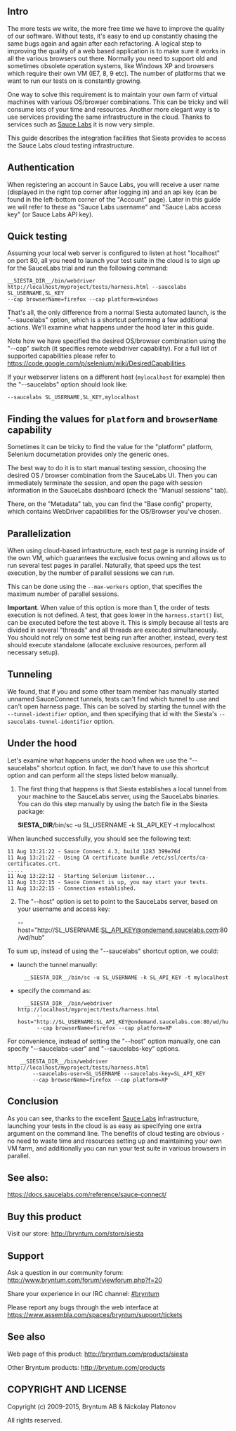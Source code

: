 Intro
-----

The more tests we write, the more free time we have to improve the quality of our software. Without tests, it's easy to end up constantly chasing the 
same bugs again and again after each refactoring. A logical step to improving the quality of a web based application is to make
sure it works in all the various browsers out there. Normally you need to support old and sometimes obsolete operation systems, like
Windows XP and browsers which require their own VM (IE7, 8, 9 etc). The number of platforms that we want to run our tests on is constantly growing.

One way to solve this requirement is to maintain your own farm of virtual machines with various OS/browser combinations.
This can be tricky and will consume lots of your time and resources.
Another more elegant way is to use services providing the same infrastructure in the cloud. 
Thanks to services such as [Sauce Labs](http://www.saucelabs.com/) it is now very simple.

This guide describes the integration facilities that Siesta provides to access the Sauce Labs cloud testing infrastructure.

Authentication
--------------

When registering an account in Sauce Labs, you will receive a user name (displayed in the right top corner after logging in) and an api key
(can be found in the left-bottom corner of the "Account" page). 
Later in this guide we will refer to these as "Sauce Labs username" and "Sauce Labs access key" (or Sauce Labs API key).


Quick testing
------- 

Assuming your local web server is configured to listen at host "localhost" on port 80, all you need to launch your test suite in the cloud
is to sign up for the SauceLabs trial and run the following command:

    __SIESTA_DIR__/bin/webdriver http://localhost/myproject/tests/harness.html --saucelabs SL_USERNAME,SL_KEY 
    --cap browserName=firefox --cap platform=windows
    
That's all, the only difference from a normal Siesta automated launch, is the "--saucelabs" option, which is a shortcut performing
a few additional actions. We'll examine what happens under the hood later in this guide.

Note how we have specified the desired OS/browser combination using the "--cap" switch (it specifies remote webdriver capability).
For a full list of supported capabilities please refer to <https://code.google.com/p/selenium/wiki/DesiredCapabilities>.

If your webserver listens on a different host (`mylocalhost` for example) then the "--saucelabs" option should look like:

    --saucelabs SL_USERNAME,SL_KEY,mylocalhost


Finding the values for `platform` and `browserName` capability
---------------------------

Sometimes it can be tricky to find the value for the "platform" platform, Selenium documetation provides only the generic ones.

The best way to do it is to start manual testing session, choosing the desired OS / browser combination from the SauceLabs UI.
Then you can immediately terminate the session, and open the page with session information in the SauceLabs dashboard (check the "Manual
sessions" tab).

There, on the "Metadata" tab, you can find the "Base config" property, which contains WebDriver capabilities for the OS/Browser 
you've chosen.


Parallelization
---------------

When using cloud-based infrastructure, each test page is running inside of the own VM, which guarantees the exclusive focus owning 
and allows us to run several test pages in parallel. Naturally, that speed ups the test execution, by the number of parallel sessions
we can run.

This can be done using the `--max-workers` option, that specifies the maximum number of parallel sessions.

**Important**. When value of this option is more than 1, the order of tests execution is not defined. A test, that goes lower
in the `harness.start()` list, can be executed before the test above it. This is simply because all tests are divided in several
"threads" and all threads are executed simultaneously. You should not rely on some test being run after another, instead, 
every test should execute standalone (allocate exclusive resources, perform all necessary setup).


Tunneling
---------

We found, that if you and some other team member has manually started unnamed SauceConnect tunnels, tests can't find which tunnel 
to use and can't open harness page. This can be solved by starting the tunnel with the `--tunnel-identifier` option, and
then specifying that id with the Siesta's `--saucelabs-tunnel-identifier` option.


Under the hood
-------------

Let's examine what happens under the hood when we use the  "--saucelabs" shortcut option. In fact, we don't have to use this shortcut
option and can perform all the steps listed below manually.

1) The first thing that happens is that Siesta establishes a local tunnel from your machine to the SauceLabs server, using the SauceLabs binaries.
You can do this step manually by using the batch file in the Siesta package:

     __SIESTA_DIR__/bin/sc -u SL_USERNAME -k SL_API_KEY -t mylocalhost

When launched successfully, you should see the following text:

    11 Aug 13:21:22 - Sauce Connect 4.3, build 1283 399e76d
    11 Aug 13:21:22 - Using CA certificate bundle /etc/ssl/certs/ca-certificates.crt.
    .....
    11 Aug 13:22:12 - Starting Selenium listener...
    11 Aug 13:22:15 - Sauce Connect is up, you may start your tests.
    11 Aug 13:22:15 - Connection established.
 
2) The "--host" option is set to point to the SauceLabs server, based on your username and access key:

    --host="http://SL_USERNAME:SL_API_KEY@ondemand.saucelabs.com:80/wd/hub"
    
To sum up, instead of using the "--saucelabs" shortcut option, we could:

- launch the tunnel manually: 

        __SIESTA_DIR__/bin/sc -u SL_USERNAME -k SL_API_KEY -t mylocalhost
    
- specify the command as:
    
        __SIESTA_DIR__/bin/webdriver http://localhost/myproject/tests/harness.html 
            --host="http://SL_USERNAME:SL_API_KEY@ondemand.saucelabs.com:80/wd/hub" 
            --cap browserName=firefox --cap platform=XP 
    
For convenience, instead of setting the "--host" option manually, one can specify "--saucelabs-user" and "--saucelabs-key" options.

        __SIESTA_DIR__/bin/webdriver http://localhost/myproject/tests/harness.html 
            --saucelabs-user=SL_USERNAME --saucelabs-key=SL_API_KEY
            --cap browserName=firefox --cap platform=XP


Conclusion
----------

As you can see, thanks to the excellent [Sauce Labs](http://www.saucelabs.com) infrastructure, launching your tests in the cloud is as easy as specifying
one extra argument on the command line. The benefits of cloud testing are obvious - no need to waste time and resources setting up and maintaining your own VM farm, 
and additionally you can run your test suite in various browsers in parallel. 

See also:
---------

<https://docs.saucelabs.com/reference/sauce-connect/>

Buy this product
---------

Visit our store: <http://bryntum.com/store/siesta>

Support
---------

Ask a question in our community forum: <http://www.bryntum.com/forum/viewforum.php?f=20>

Share your experience in our IRC channel: [#bryntum](http://webchat.freenode.net/?randomnick=1&channels=bryntum&prompt=1)

Please report any bugs through the web interface at <https://www.assembla.com/spaces/bryntum/support/tickets>


See also
---------

Web page of this product: <http://bryntum.com/products/siesta>

Other Bryntum products: <http://bryntum.com/products>


COPYRIGHT AND LICENSE
---------

Copyright (c) 2009-2015, Bryntum AB & Nickolay Platonov

All rights reserved.
